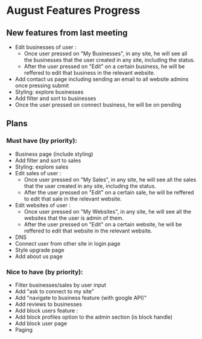 
# August Features Progress
## New features from last meeting
+ Edit businesses of user :
    + Once user pressed on "My Businesses", in any site, he will see all the businesses that the user created in any site, including the status.
    + After the user pressed on "Edit" on a certain business, he will be reffered to edit that business in the relevant website.
+ Add contact us page including sending an email to all website admins once pressing submit
+ Styling: explore businesses
+ Add filter and sort to businesses
+ Once the user pressed on connect business, he will be on pending
## Plans
### Must have (by priority):
+ Business page (include styling)
+ Add filter and sort to sales
+ Styling: explore sales
+ Edit sales of user :
    + Once user pressed on "My Sales", in any site, he will see all the sales that the user created in any site, including the status.
    + After the user pressed on "Edit" on a certain sale, he will be reffered to edit that sale in the relevant website.
+ Edit websites of user :
    + Once user pressed on "My Websites", in any site, he will see all the websites that the user is admin of them.
    + After the user pressed on "Edit" on a certain website, he will be reffered to edit that website in the relevant website.
+ DNS
+ Connect user from other site in login page
+ Style upgrade page
+ Add about us page

### Nice to have (by priority):
+ Filter businesses/sales by user input
+ Add "ask to connect to my site"
+ Add "navigate to business feature (with google API)"
+ Add reviews to businesses
+ Add block users feature :
 + Add block profiles option to the admin section (is block handle)
 + Add block user page
+ Paging

